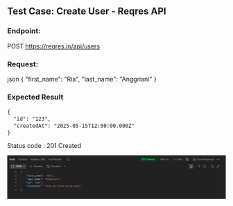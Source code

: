 ## Test Case: Create User - Reqres API

### Endpoint:
POST https://reqres.in/api/users

### Request:

json
{
  "first_name": "Ria",
  "last_name": "Anggriani"
}

### Expected Result
```
{
  "id": "123",
  "createdAt": "2025-05-15T12:00:00.000Z"
}
```

Status code : 201 Created

![Create User Result](../proof-result/post-create-user-result.png)
